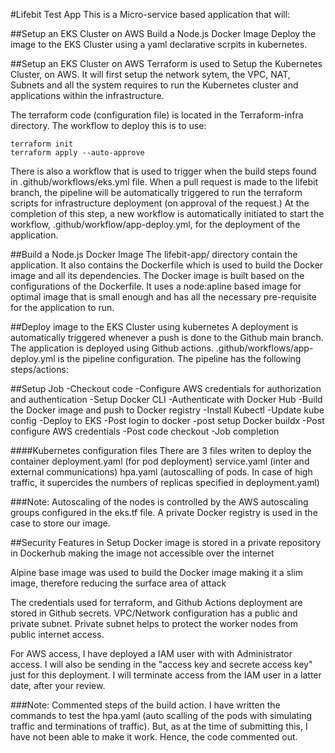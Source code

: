 #Lifebit Test App
This is a Micro-service based application that will:

##Setup an EKS Cluster on AWS
Build a Node.js Docker Image
Deploy the image to the EKS Cluster using a yaml declarative scrpits in kubernetes.

##Setup an EKS Cluster on AWS
Terraform is used to Setup the Kubernetes Cluster, on AWS. It will first setup the network sytem, the VPC, NAT, Subnets and all the system requires to run the Kubernetes cluster and applications within the infrastructure.

The terraform code (configuration file) is located in the Terraform-infra directory. The workflow to deploy this is to use:

```hcl
terraform init
terraform apply --auto-approve
```

There is also a workflow that is used to trigger when the build steps found in .github/workflows/eks.yml file. When a pull request is made to the lifebit branch, the pipeline will be automatically triggered to run the terraform scripts for infrastructure deployment (on approval of the request.) At the completion of this step, a new workflow is automatically initiated to start the workflow, .github/workflow/app-deploy.yml, for the deployment of the application.

##Build a Node.js Docker Image
The lifebit-app/ directory contain the application. It also contains the Dockerfile which is used to build the Docker image and all its dependencies. The Docker image is built based on the configurations of the Dockerfile. It uses a node:apline based image for optimal image that is small enough and has all the necessary pre-requisite for the application to run.

##Deploy image to the EKS Cluster using kubernetes
A deployment is automatically triggered whenever a push is done to the Github main branch. The application is deployed using Github actions. .github/workflows/app-deploy.yml is the pipeline configuration. The pipeline has the following steps/actions:

##Setup Job
-Checkout code
-Configure AWS credentials for authorization and authentication
-Setup Docker CLI
-Authenticate with Docker Hub
-Build the Docker image and push to Docker registry
-Install Kubectl 
-Update kube config
-Deploy to EKS
-Post login to docker
-post setup Docker buildx
-Post configure AWS credentials
-Post code checkout
-Job completion

####Kubernetes configuration files
There are 3 files writen to deploy the container
deployment.yaml (for pod deployment)
service.yaml (inter and external communications)
hpa.yaml (autoscalling of pods. In case of high traffic, it supercides the numbers of replicas specified in deployment.yaml)

###Note: Autoscaling of the nodes is controlled by the AWS autoscaling groups configured in the eks.tf file.
A private Docker registry is used in the case to store our image. 

##Security Features in Setup
Docker image is stored in a private repository in Dockerhub making the image not accessible over the internet

Alpine base image was used to build the Docker image making it a slim image, therefore reducing the surface area of attack

The credentials used for terraform, and Github Actions deployment are stored in Github secrets.
VPC/Network configuration has a public and private subnet. Private subnet helps to protect the worker nodes from public internet access.

For AWS access, I have deployed a IAM user with with Administrator access. I will also be sending in the "access key and secrete access key" just for this deployment. I will terminate access from the IAM user in a latter date, after your review.

###Note: Commented steps of the build action. I have written the commands to test the hpa.yaml (auto scalling of the pods with simulating traffic and terminations of traffic). But, as at the time of submitting this, I have not been able to make it work. Hence, the code commented out.